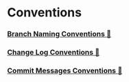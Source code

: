 # Conventions

### [Branch Naming Conventions :link:](conventions/branch_naming.md)

### [Change Log Conventions :link:](tasks/change_log.md)

### [Commit Messages Conventions :link:](conventions/commit_messages.md)
